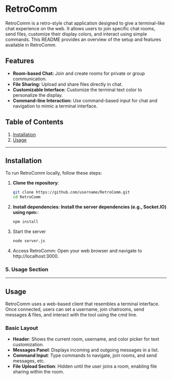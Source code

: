 # RetroComm

RetroComm is a retro-style chat application designed to give a terminal-like chat experience on the web. It allows users to join specific chat rooms, send files, customize their display colors, and interact using simple commands. This README provides an overview of the setup and features available in RetroComm.

## Features

- **Room-based Chat:** Join and create rooms for private or group communication.
- **File Sharing:** Upload and share files directly in chat.
- **Customizable Interface:** Customize the terminal text color to personalize the display.
- **Command-line Interaction:** Use command-based input for chat and navigation to mimic a terminal interface.

## Table of Contents
1. [Installation](#installation)
2. [Usage](#usage)

---

## Installation

To run RetroComm locally, follow these steps:

1. **Clone the repository**:
   ```bash
   git clone https://github.com/username/RetroComm.git
   cd RetroComm
2. **Install dependencies: Install the server dependencies (e.g., Socket.IO) using npm:**:
    ```bash
    npm install
3. Start the server
   ```bash
   node server.js
4. Access RetroComm: Open your web browser and navigate to http://localhost:3000.

### 5. Usage Section

---

## Usage

RetroComm uses a web-based client that resembles a terminal interface. Once connected, users can set a username, join chatrooms, send messages & files, and interact with the tool using the cmd line.

### Basic Layout

- **Header**: Shows the current room, username, and color picker for text customization.
- **Messages Panel**: Displays incoming and outgoing messages in a list.
- **Command Input**: Type commands to navigate, join rooms, and send messages, etc.
- **File Upload Section**: Hidden until the user joins a room, enabling file sharing within the room.















